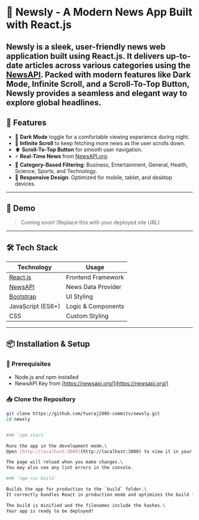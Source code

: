 # 📰 Newsly - A Modern News App Built with React.js

**Newsly** is a sleek, user-friendly news web application built using **React.js**. It delivers up-to-date articles across various categories using the [NewsAPI](https://newsapi.org/). Packed with modern features like **Dark Mode**, **Infinite Scroll**, and a **Scroll-To-Top Button**, Newsly provides a seamless and elegant way to explore global headlines.
---

## 🌟 Features

- 🌙 **Dark Mode** toggle for a comfortable viewing experience during night.
- 📜 **Infinite Scroll** to keep fetching more news as the user scrolls down.
- ⬆️ **Scroll-To-Top Button** for smooth user navigation.
- ⚡ **Real-Time News** from [NewsAPI.org](https://newsapi.org).
- 🧭 **Category-Based Filtering**: Business, Entertainment, General, Health, Science, Sports, and Technology.
- 📱 **Responsive Design**: Optimized for mobile, tablet, and desktop devices.

---

## 🎥 Demo

> Coming soon! (Replace this with your deployed site URL)

---

## 🛠️ Tech Stack

| Technology | Usage |
|------------|--------|
| [React.js](https://reactjs.org) | Frontend Framework |
| [NewsAPI](https://newsapi.org) | News Data Provider |
| [Bootstrap](https://getbootstrap.com) | UI Styling |
| JavaScript (ES6+) | Logic & Components |
| CSS | Custom Styling |

---

## 📦 Installation & Setup

### 🔧 Prerequisites
- Node.js and npm installed
- NewsAPI Key from [https://newsapi.org/](https://newsapi.org/)

### 📥 Clone the Repository
```bash
git clone https://github.com/Yuvraj2005-commits/newsly.git
cd newsly


### `npm start`

Runs the app in the development mode.\
Open [http://localhost:3000](http://localhost:3000) to view it in your browser.

The page will reload when you make changes.\
You may also see any lint errors in the console.

### `npm run build`

Builds the app for production to the `build` folder.\
It correctly bundles React in production mode and optimizes the build for the best performance.

The build is minified and the filenames include the hashes.\
Your app is ready to be deployed!

